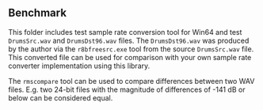 ## Benchmark ##

This folder includes test sample rate conversion tool for Win64 and test
`DrumsSrc.wav` and `DrumsDst96.wav` files. The `DrumsDst96.wav` was produced
by the author via the `r8bfreesrc.exe` tool from the source `DrumsSrc.wav`
file. This converted file can be used for comparison with your own sample rate
converter implementation using this library.

The `rmscompare` tool can be used to compare differences between two WAV
files. E.g. two 24-bit files with the magnitude of differences of -141 dB or
below can be considered equal.
